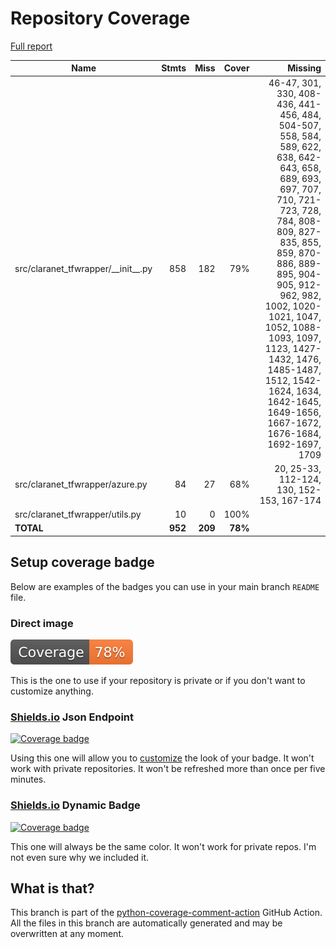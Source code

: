 # Repository Coverage

[Full report](https://htmlpreview.github.io/?https://github.com/claranet/tfwrapper/blob/python-coverage-comment-action-data/htmlcov/index.html)

| Name                                    |    Stmts |     Miss |   Cover |   Missing |
|---------------------------------------- | -------: | -------: | ------: | --------: |
| src/claranet\_tfwrapper/\_\_init\_\_.py |      858 |      182 |     79% |46-47, 301, 330, 408-436, 441-456, 484, 504-507, 558, 584, 589, 622, 638, 642-643, 658, 689, 693, 697, 707, 710, 721-723, 728, 784, 808-809, 827-835, 855, 859, 870-886, 889-895, 904-905, 912-962, 982, 1002, 1020-1021, 1047, 1052, 1088-1093, 1097, 1123, 1427-1432, 1476, 1485-1487, 1512, 1542-1624, 1634, 1642-1645, 1649-1656, 1667-1672, 1676-1684, 1692-1697, 1709 |
| src/claranet\_tfwrapper/azure.py        |       84 |       27 |     68% |20, 25-33, 112-124, 130, 152-153, 167-174 |
| src/claranet\_tfwrapper/utils.py        |       10 |        0 |    100% |           |
|                               **TOTAL** |  **952** |  **209** | **78%** |           |


## Setup coverage badge

Below are examples of the badges you can use in your main branch `README` file.

### Direct image

[![Coverage badge](https://raw.githubusercontent.com/claranet/tfwrapper/python-coverage-comment-action-data/badge.svg)](https://htmlpreview.github.io/?https://github.com/claranet/tfwrapper/blob/python-coverage-comment-action-data/htmlcov/index.html)

This is the one to use if your repository is private or if you don't want to customize anything.

### [Shields.io](https://shields.io) Json Endpoint

[![Coverage badge](https://img.shields.io/endpoint?url=https://raw.githubusercontent.com/claranet/tfwrapper/python-coverage-comment-action-data/endpoint.json)](https://htmlpreview.github.io/?https://github.com/claranet/tfwrapper/blob/python-coverage-comment-action-data/htmlcov/index.html)

Using this one will allow you to [customize](https://shields.io/endpoint) the look of your badge.
It won't work with private repositories. It won't be refreshed more than once per five minutes.

### [Shields.io](https://shields.io) Dynamic Badge

[![Coverage badge](https://img.shields.io/badge/dynamic/json?color=brightgreen&label=coverage&query=%24.message&url=https%3A%2F%2Fraw.githubusercontent.com%2Fclaranet%2Ftfwrapper%2Fpython-coverage-comment-action-data%2Fendpoint.json)](https://htmlpreview.github.io/?https://github.com/claranet/tfwrapper/blob/python-coverage-comment-action-data/htmlcov/index.html)

This one will always be the same color. It won't work for private repos. I'm not even sure why we included it.

## What is that?

This branch is part of the
[python-coverage-comment-action](https://github.com/marketplace/actions/python-coverage-comment)
GitHub Action. All the files in this branch are automatically generated and may be
overwritten at any moment.